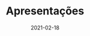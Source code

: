 ---
title: Apresentações
excerpt: Apresentações do projeto da disciplina de Requisitos de Software
date: 2021-02-18
icon:
  name: icon_laptop
color: pink
sections:
  - /apresentacoes/intro
---